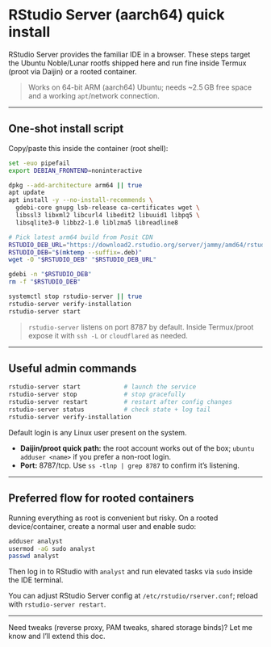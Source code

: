 # RStudio Server (aarch64) quick install

RStudio Server provides the familiar IDE in a browser. These steps target the Ubuntu Noble/Lunar rootfs shipped here and run fine inside Termux (proot via Daijin) or a rooted container.

> Works on 64-bit ARM (aarch64) Ubuntu; needs ~2.5 GB free space and a working `apt`/network connection.

---

## One-shot install script

Copy/paste this inside the container (root shell):

```bash
set -euo pipefail
export DEBIAN_FRONTEND=noninteractive

dpkg --add-architecture arm64 || true
apt update
apt install -y --no-install-recommends \
  gdebi-core gnupg lsb-release ca-certificates wget \
  libssl3 libxml2 libcurl4 libedit2 libuuid1 libpq5 \
  libsqlite3-0 libbz2-1.0 liblzma5 libreadline8

# Pick latest arm64 build from Posit CDN
RSTUDIO_DEB_URL="https://download2.rstudio.org/server/jammy/amd64/rstudio-server-2023.12.1-402-arm64.deb"
RSTUDIO_DEB="$(mktemp --suffix=.deb)"
wget -O "$RSTUDIO_DEB" "$RSTUDIO_DEB_URL"

gdebi -n "$RSTUDIO_DEB"
rm -f "$RSTUDIO_DEB"

systemctl stop rstudio-server || true
rstudio-server verify-installation
rstudio-server start
```

> `rstudio-server` listens on port 8787 by default. Inside Termux/proot expose it with `ssh -L` or `cloudflared` as needed.

---

## Useful admin commands

```bash
rstudio-server start            # launch the service
rstudio-server stop             # stop gracefully
rstudio-server restart          # restart after config changes
rstudio-server status           # check state + log tail
rstudio-server verify-installation
``` 

Default login is any Linux user present on the system.

* **Daijin/proot quick path:** the root account works out of the box; `ubuntu adduser <name>` if you prefer a non-root login.
* **Port:** 8787/tcp. Use `ss -tlnp | grep 8787` to confirm it’s listening.

---

## Preferred flow for rooted containers

Running everything as root is convenient but risky. On a rooted device/container, create a normal user and enable sudo:

```bash
adduser analyst
usermod -aG sudo analyst
passwd analyst
```

Then log in to RStudio with `analyst` and run elevated tasks via `sudo` inside the IDE terminal.

You can adjust RStudio Server config at `/etc/rstudio/rserver.conf`; reload with `rstudio-server restart`.

---

Need tweaks (reverse proxy, PAM tweaks, shared storage binds)? Let me know and I’ll extend this doc.
